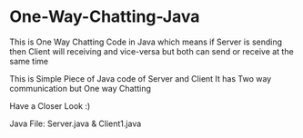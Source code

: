 # One-Way-Chatting-Java
This is One Way Chatting Code in Java which means if Server is sending then Client will receiving and vice-versa but both can send or receive at the same time

This is Simple Piece of Java code of Server and Client 
It has Two way communication but One way Chatting

Have a Closer Look :)

Java File: Server.java & Client1.java
